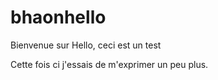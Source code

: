 # bhaonhello
Bienvenue sur Hello,
ceci est un test

Cette fois ci j'essais de m'exprimer un peu plus.

